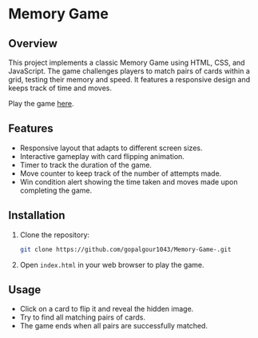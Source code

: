 # Memory Game

## Overview

This project implements a classic Memory Game using HTML, CSS, and JavaScript. The game challenges players to match pairs of cards within a grid, testing their memory and speed. It features a responsive design and keeps track of time and moves.

Play the game [here](https://gopalgour1043.github.io/Memory-Game-/).

## Features

- Responsive layout that adapts to different screen sizes.
- Interactive gameplay with card flipping animation.
- Timer to track the duration of the game.
- Move counter to keep track of the number of attempts made.
- Win condition alert showing the time taken and moves made upon completing the game.



## Installation

1. Clone the repository:

    ```bash
    git clone https://github.com/gopalgour1043/Memory-Game-.git
    ```

2. Open `index.html` in your web browser to play the game.

## Usage

- Click on a card to flip it and reveal the hidden image.
- Try to find all matching pairs of cards.
- The game ends when all pairs are successfully matched.

